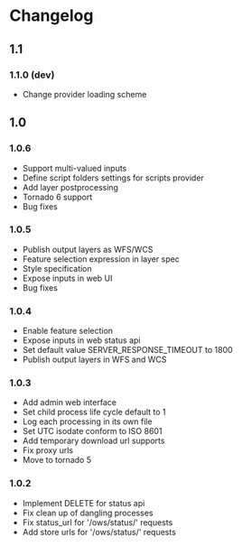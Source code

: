 # Changelog

## 1.1

### 1.1.0 (dev)

* Change provider loading scheme


## 1.0


### 1.0.6

* Support multi-valued inputs
* Define script folders settings for scripts provider
* Add layer postprocessing
* Tornado 6 support
* Bug fixes

### 1.0.5

* Publish output layers as WFS/WCS 
* Feature selection expression in layer spec
* Style specification
* Expose inputs in web UI
* Bug fixes

### 1.0.4

* Enable feature selection
* Expose inputs in web status api
* Set default value SERVER\_RESPONSE\_TIMEOUT to 1800
* Publish output layers in WFS and WCS

### 1.0.3

* Add admin web interface
* Set child process life cycle default to 1
* Log each processing in its own file
* Set UTC isodate conform to ISO 8601
* Add temporary download url supports
* Fix proxy urls
* Move to tornado 5

### 1.0.2

* Implement DELETE for status api
* Fix clean up of dangling processes
* Fix status\_url for '/ows/status/' requests
* Add store urls for '/ows/status/' requests





